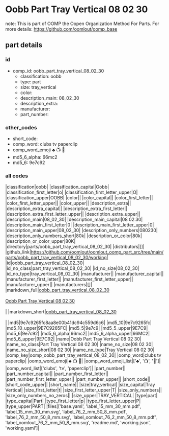 # Oobb Part Tray Vertical 08 02 30  

note: This is part of OOMP the Oopen Organization Method For Parts. For more details: https://github.com/oomlout/oomp_base

##  part details





### id
* oomp_id: oobb_part_tray_vertical_08_02_30
  * classification: oobb
  * type: part
  * size: tray_vertical
  * color: 
  * description_main: 08_02_30
  * description_extra: 
  * manufacturer: 
  * part_number: 

### other_codes
* short_code: 
* oomp_word: clubs tv paperclip
* oomp_word_emoji :clubs: :tv: :paperclip:
* md5_6_alpha: 66mc2
* md5_6: 9e7c92

### all codes 
|classification|oobb|
|classification_capital|Oobb|
|classification_first_letter|o|
|classification_first_letter_upper|O|
|classification_upper|OOBB|
|color||
|color_capital||
|color_first_letter||
|color_first_letter_upper||
|color_upper||
|description_extra||
|description_extra_capital||
|description_extra_first_letter||
|description_extra_first_letter_upper||
|description_extra_upper||
|description_main|08_02_30|
|description_main_capital|08 02.30|
|description_main_first_letter|0|
|description_main_first_letter_upper|0|
|description_main_upper|08_02_30|
|description_only_numbers|080230|
|description_only_numbers_short|80k|
|description_or_color|80k|
|description_or_color_upper|80K|
|directory|parts/oobb_part_tray_vertical_08_02_30|
|distributors|[]|
|github_link|https://github.com/oomlout/oomlout_oomp_part_src/tree/main/parts/oobb_part_tray_vertical_08_02_30/working|
|id|oobb_part_tray_vertical_08_02_30|
|id_no_class|part_tray_vertical_08_02_30|
|id_no_size|08_02_30|
|id_no_type|tray_vertical_08_02_30|
|manufacturer||
|manufacturer_capital||
|manufacturer_first_letter||
|manufacturer_first_letter_upper||
|manufacturer_upper||
|manufacturers|[]|
|markdown_full|[oobb_part_tray_vertical_08_02_30](https://github.com/oomlout/oomlout_oomp_part_src/tree/main/parts/oobb_part_tray_vertical_08_02_30/working)<br>[](https://github.com/oomlout/oomlout_oomp_part_src/tree/main/parts/oobb_part_tray_vertical_08_02_30/working)<br>[Oobb Part Tray Vertical 08 02 30](https://github.com/oomlout/oomlout_oomp_part_src/tree/main/parts/oobb_part_tray_vertical_08_02_30/working)<br><br>|
|markdown_short|[oobb_part_tray_vertical_08_02_30](https://github.com/oomlout/oomlout_oomp_part_src/tree/main/parts/oobb_part_tray_vertical_08_02_30/working)<br><br>|
|md5|9e7c9265fc8aa8e00b41dc94c559d6c6|
|md5_10|9e7c9265fc|
|md5_10_upper|9E7C9265FC|
|md5_5|9e7c9|
|md5_5_upper|9E7C9|
|md5_6|9e7c92|
|md5_6_alpha|66mc2|
|md5_6_alpha_upper|66MC2|
|md5_6_upper|9E7C92|
|name|Oobb Part Tray Vertical 08 02 30|
|name_no_class|Part Tray Vertical 08 02 30|
|name_no_size|08 02 30|
|name_no_size_short|08 02 30|
|name_no_type|Tray Vertical 08 02 30|
|oomp_key|oomp_oobb_part_tray_vertical_08_02_30|
|oomp_word|clubs tv paperclip|
|oomp_word_emoji|:clubs: :tv: :paperclip:|
|oomp_word_emoji_list|[':clubs:', ':tv:', ':paperclip:']|
|oomp_word_list|['clubs', 'tv', 'paperclip']|
|part_number||
|part_number_capital||
|part_number_first_letter||
|part_number_first_letter_upper||
|part_number_upper||
|short_code||
|short_code_upper||
|short_name||
|size|tray_vertical|
|size_capital|Tray Vertical|
|size_first_letter|t|
|size_first_letter_upper|T|
|size_only_numbers||
|size_only_numbers_no_zeros||
|size_upper|TRAY_VERTICAL|
|type|part|
|type_capital|Part|
|type_first_letter|p|
|type_first_letter_upper|P|
|type_upper|PART|
|files|['base.yaml', 'label_15_mm_30_mm.pdf', 'label_15_mm_30_mm.svg', 'label_76_2_mm_50_8_mm.pdf', 'label_76_2_mm_50_8_mm.svg', 'label_oomlout_76_2_mm_50_8_mm.pdf', 'label_oomlout_76_2_mm_50_8_mm.svg', 'readme.md', 'working.json', 'working.yaml']|
